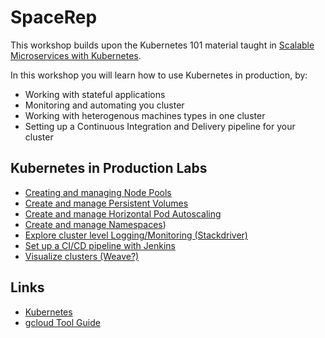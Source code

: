 # SpaceRep

This workshop builds upon the Kubernetes 101 material taught in [Scalable Microservices with Kubernetes](https://www.udacity.com/course/scalable-microservices-with-kubernetes--ud615).

In this workshop you will learn how to use Kubernetes in production, by:
* Working with stateful applications
* Monitoring and automating you cluster
* Working with heterogenous machines types in one cluster
* Setting up a Continuous Integration and Delivery pipeline for your cluster

## Kubernetes in Production Labs

* [Creating and managing Node Pools](labs/creating-and-managing-node-pools.md)
* [Create and manage Persistent Volumes](labs/create-and-manage-PVs.md)
* [Create and manage Horizontal Pod Autoscaling](labs/create-and-manage-hpa.md)
* [Create and manage Namespaces](labs/create-and-manage-namespaces.md))
* [Explore cluster level Logging/Monitoring (Stackdriver)](labs/cluster-level-logmon-with-stackdriver.md)
* [Set up a CI/CD pipeline with Jenkins](labs/cicd-with-jenkins.md)
* [Visualize clusters (Weave?)](labs/visualize-clusters-with-weave.md)

## Links

  * [Kubernetes](http://googlecloudplatform.github.io/kubernetes)
  * [gcloud Tool Guide](https://cloud.google.com/sdk/gcloud)
